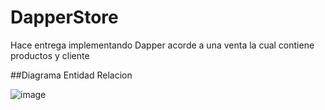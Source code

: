 # DapperStore
Hace entrega implementando Dapper acorde  a una venta la cual contiene productos y cliente

##Diagrama Entidad Relacion

![image](https://user-images.githubusercontent.com/101427427/226805532-2c97ce77-511a-4da6-b92a-f5bc8f2c1c4f.png)


